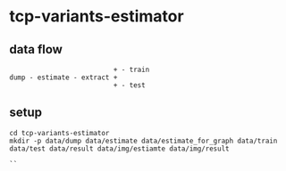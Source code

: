 # tcp-variants-estimator
## data flow
```
                          + - train
dump - estimate - extract +
                          + - test
```
## setup
```
cd tcp-variants-estimator
mkdir -p data/dump data/estimate data/estimate_for_graph data/train data/test data/result data/img/estiamte data/img/result

``
